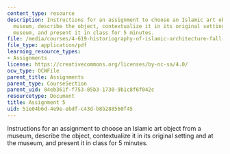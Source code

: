 ```yaml
---
content_type: resource
description: Instructions for an assignment to choose an Islamic art object from a
  museum, describe the object, contextualize it in its original setting and at the
  museum, and present it in class for 5 minutes.
file: /media/courses/4-619-historiography-of-islamic-architecture-fall-2014/51e04b6d4e9eebdfc43db8b288560f45_MIT4_619F14_assignment5.pdf
file_type: application/pdf
learning_resource_types:
- Assignments
license: https://creativecommons.org/licenses/by-nc-sa/4.0/
ocw_type: OCWFile
parent_title: Assignments
parent_type: CourseSection
parent_uid: 84eb361f-f753-85b3-1730-9b1c8f6f042c
resourcetype: Document
title: Assignment 5
uid: 51e04b6d-4e9e-ebdf-c43d-b8b288560f45
---
```

Instructions for an assignment to choose an Islamic art object from a museum, describe the object, contextualize it in its original setting and at the museum, and present it in class for 5 minutes.